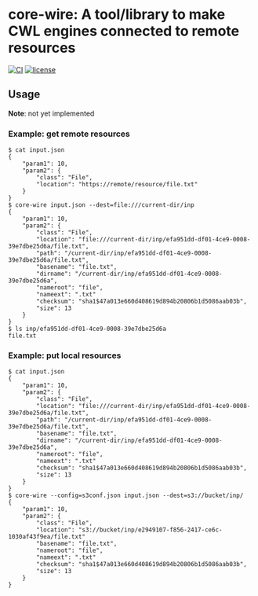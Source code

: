 # core-wire: A tool/library to make CWL engines connected to remote resources
[![CI](https://github.com/tom-tan/core-wire/actions/workflows/ci.yml/badge.svg)](https://github.com/tom-tan/core-wire/actions/workflows/ci.yml)
[![license](https://badgen.net/github/license/tom-tan/core-wire)](https://github.com/tom-tan/core-wire/blob/main/LICENSE)

## Usage

**Note**: not yet implemented

### Example: get remote resources
```console
$ cat input.json
{
    "param1": 10,
    "param2": {
        "class": "File",
        "location": "https://remote/resource/file.txt"
    }
}
$ core-wire input.json --dest=file:///current-dir/inp
{
    "param1": 10,
    "param2": {
        "class": "File",
        "location": "file:///current-dir/inp/efa951dd-df01-4ce9-0008-39e7dbe25d6a/file.txt",
        "path": "/current-dir/inp/efa951dd-df01-4ce9-0008-39e7dbe25d6a/file.txt",
        "basename": "file.txt",
        "dirname": "/current-dir/inp/efa951dd-df01-4ce9-0008-39e7dbe25d6a",
        "nameroot": "file",
        "nameext": ".txt"
        "checksum": "sha1$47a013e660d408619d894b20806b1d5086aab03b",
        "size": 13
    }
}
$ ls inp/efa951dd-df01-4ce9-0008-39e7dbe25d6a
file.txt
```

### Example: put local resources
```console
$ cat input.json
{
    "param1": 10,
    "param2": {
        "class": "File",
        "location": "file:///current-dir/inp/efa951dd-df01-4ce9-0008-39e7dbe25d6a/file.txt",
        "path": "/current-dir/inp/efa951dd-df01-4ce9-0008-39e7dbe25d6a/file.txt",
        "basename": "file.txt",
        "dirname": "/current-dir/inp/efa951dd-df01-4ce9-0008-39e7dbe25d6a",
        "nameroot": "file",
        "nameext": ".txt"
        "checksum": "sha1$47a013e660d408619d894b20806b1d5086aab03b",
        "size": 13
    }
}
$ core-wire --config=s3conf.json input.json --dest=s3://bucket/inp/
{
    "param1": 10,
    "param2": {
        "class": "File",
        "location": "s3://bucket/inp/e2949107-f856-2417-ce6c-1030af43f9ea/file.txt"
        "basename": "file.txt",
        "nameroot": "file",
        "nameext": ".txt"
        "checksum": "sha1$47a013e660d408619d894b20806b1d5086aab03b",
        "size": 13
    }
}
```
